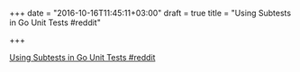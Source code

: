 +++
date = "2016-10-16T11:45:11+03:00"
draft = true
title = "Using Subtests in Go Unit Tests  #reddit"

+++

<p><a href="https://t.co/XsXWzVOZQJ">Using Subtests in Go Unit Tests  #reddit</a></p>
